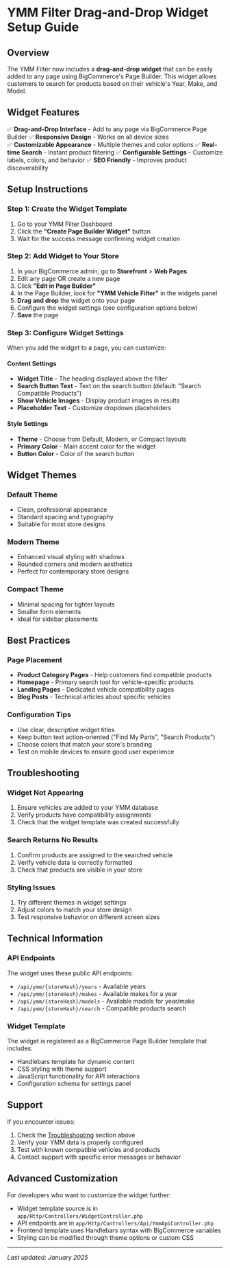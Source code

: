 # YMM Filter Drag-and-Drop Widget Setup Guide

## Overview

The YMM Filter now includes a **drag-and-drop widget** that can be easily added to any page using BigCommerce's Page Builder. This widget allows customers to search for products based on their vehicle's Year, Make, and Model.

## Widget Features

✅ **Drag-and-Drop Interface** - Add to any page via BigCommerce Page Builder
✅ **Responsive Design** - Works on all device sizes  
✅ **Customizable Appearance** - Multiple themes and color options
✅ **Real-time Search** - Instant product filtering
✅ **Configurable Settings** - Customize labels, colors, and behavior
✅ **SEO Friendly** - Improves product discoverability

## Setup Instructions

### Step 1: Create the Widget Template

1. Go to your YMM Filter Dashboard
2. Click the **"Create Page Builder Widget"** button
3. Wait for the success message confirming widget creation

### Step 2: Add Widget to Your Store

1. In your BigCommerce admin, go to **Storefront** > **Web Pages**
2. Edit any page OR create a new page
3. Click **"Edit in Page Builder"**
4. In the Page Builder, look for **"YMM Vehicle Filter"** in the widgets panel
5. **Drag and drop** the widget onto your page
6. Configure the widget settings (see configuration options below)
7. **Save** the page

### Step 3: Configure Widget Settings

When you add the widget to a page, you can customize:

#### Content Settings
- **Widget Title** - The heading displayed above the filter
- **Search Button Text** - Text on the search button (default: "Search Compatible Products")
- **Show Vehicle Images** - Display product images in results
- **Placeholder Text** - Customize dropdown placeholders

#### Style Settings
- **Theme** - Choose from Default, Modern, or Compact layouts
- **Primary Color** - Main accent color for the widget
- **Button Color** - Color of the search button

## Widget Themes

### Default Theme
- Clean, professional appearance
- Standard spacing and typography
- Suitable for most store designs

### Modern Theme
- Enhanced visual styling with shadows
- Rounded corners and modern aesthetics
- Perfect for contemporary store designs

### Compact Theme
- Minimal spacing for tighter layouts
- Smaller form elements
- Ideal for sidebar placements

## Best Practices

### Page Placement
- **Product Category Pages** - Help customers find compatible products
- **Homepage** - Primary search tool for vehicle-specific products  
- **Landing Pages** - Dedicated vehicle compatibility pages
- **Blog Posts** - Technical articles about specific vehicles

### Configuration Tips
- Use clear, descriptive widget titles
- Keep button text action-oriented ("Find My Parts", "Search Products")
- Choose colors that match your store's branding
- Test on mobile devices to ensure good user experience

## Troubleshooting

### Widget Not Appearing
1. Ensure vehicles are added to your YMM database
2. Verify products have compatibility assignments
3. Check that the widget template was created successfully

### Search Returns No Results
1. Confirm products are assigned to the searched vehicle
2. Verify vehicle data is correctly formatted
3. Check that products are visible in your store

### Styling Issues
1. Try different themes in widget settings
2. Adjust colors to match your store design
3. Test responsive behavior on different screen sizes

## Technical Information

### API Endpoints
The widget uses these public API endpoints:
- `/api/ymm/{storeHash}/years` - Available years
- `/api/ymm/{storeHash}/makes` - Available makes for a year
- `/api/ymm/{storeHash}/models` - Available models for year/make
- `/api/ymm/{storeHash}/search` - Compatible products search

### Widget Template
The widget is registered as a BigCommerce Page Builder template that includes:
- Handlebars template for dynamic content
- CSS styling with theme support
- JavaScript functionality for API interactions
- Configuration schema for settings panel

## Support

If you encounter issues:
1. Check the [Troubleshooting](#troubleshooting) section above
2. Verify your YMM data is properly configured
3. Test with known compatible vehicles and products
4. Contact support with specific error messages or behavior

## Advanced Customization

For developers who want to customize the widget further:
- Widget template source is in `app/Http/Controllers/WidgetController.php`
- API endpoints are in `app/Http/Controllers/Api/YmmApiController.php`
- Frontend template uses Handlebars syntax with BigCommerce variables
- Styling can be modified through theme options or custom CSS

---

*Last updated: January 2025*

